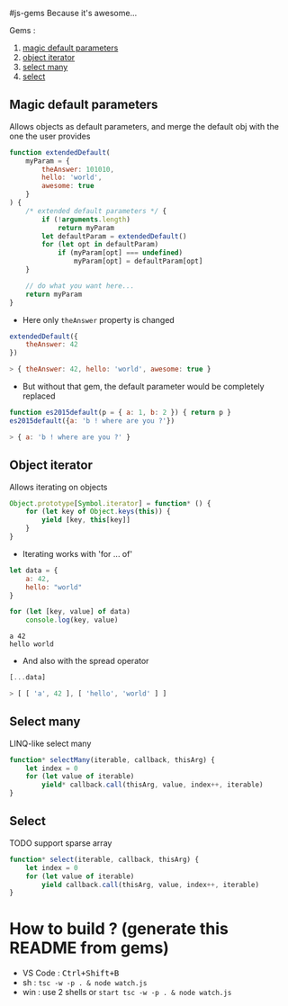 #js-gems
Because it's awesome...

Gems :

1. [magic default parameters](#magic-default-parameters)
2. [object iterator](#object-iterator)
3. [select many](#select-many)
4. [select](#select)

## Magic default parameters

Allows objects as default parameters, and merge the default obj with the one the user provides
```js
function extendedDefault(
    myParam = {
        theAnswer: 101010,
        hello: 'world',
        awesome: true
    }
) {
	/* extended default parameters */ {
		if (!arguments.length)
            return myParam
		let defaultParam = extendedDefault()
        for (let opt in defaultParam)
            if (myParam[opt] === undefined)
                myParam[opt] = defaultParam[opt]	
    }

    // do what you want here...
    return myParam
}
```

- Here only `theAnswer` property is changed
```js
extendedDefault({
    theAnswer: 42
})
```
```js
> { theAnswer: 42, hello: 'world', awesome: true }
```

- But without that gem, the default parameter would be completely replaced
```js
function es2015default(p = { a: 1, b: 2 }) { return p }
es2015default({a: 'b ! where are you ?'})
```
```js
> { a: 'b ! where are you ?' }
```

## Object iterator

Allows iterating on objects
```js
Object.prototype[Symbol.iterator] = function* () {
	for (let key of Object.keys(this)) {
		yield [key, this[key]]
	}
}
```

- Iterating works with 'for ... of'
```js
let data = {
	a: 42,
	hello: "world"
}

for (let [key, value] of data)
	console.log(key, value)
```
```
a 42
hello world
```

- And also with the spread operator
```js
[...data]
```
```js
> [ [ 'a', 42 ], [ 'hello', 'world' ] ]
```

## Select many

LINQ-like select many
```js
function* selectMany(iterable, callback, thisArg) {
	let index = 0
	for (let value of iterable)
		yield* callback.call(thisArg, value, index++, iterable)
}
```

## Select

TODO support sparse array
```js
function* select(iterable, callback, thisArg) {
	let index = 0
	for (let value of iterable)
		yield callback.call(thisArg, value, index++, iterable)
}
```
# How to build ? (generate this README from gems)

- VS Code : <kbd>Ctrl+Shift+B</kbd>
- sh : `tsc -w -p . & node watch.js`
- win : use 2 shells or `start tsc -w -p . & node watch.js`
